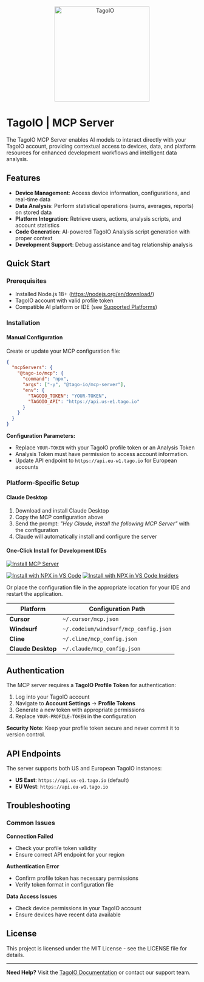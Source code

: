 <br/>
<p align="center">
  <img src="https://assets.tago.io/tagoio/tagoio.png" width="250px" alt="TagoIO"></img>
</p>

# TagoIO | MCP Server

The TagoIO MCP Server enables AI models to interact directly with your TagoIO account, providing contextual access to devices, data, and platform resources for enhanced development workflows and intelligent data analysis.

## Features

- **Device Management**: Access device information, configurations, and real-time data
- **Data Analysis**: Perform statistical operations (sums, averages, reports) on stored data
- **Platform Integration**: Retrieve users, actions, analysis scripts, and account statistics
- **Code Generation**: AI-powered TagoIO Analysis script generation with proper context
- **Development Support**: Debug assistance and tag relationship analysis

## Quick Start

### Prerequisites

- Installed Node.js 18+ (https://nodejs.org/en/download/)
- TagoIO account with valid profile token
- Compatible AI platform or IDE (see [Supported Platforms](#supported-platforms))

### Installation

#### Manual Configuration

Create or update your MCP configuration file:

```json
{
  "mcpServers": {
    "@tago-io/mcp": {
      "command": "npx",
      "args": ["-y", "@tago-io/mcp-server"],
      "env": {
        "TAGOIO_TOKEN": "YOUR-TOKEN",
        "TAGOIO_API": "https://api.us-e1.tago.io"
      }
    }
  }
}
```

**Configuration Parameters:**

- Replace `YOUR-TOKEN` with your TagoIO profile token or an Analysis Token
- Analysis Token must have permission to access account information.
- Update API endpoint to `https://api.eu-w1.tago.io` for European accounts

### Platform-Specific Setup

#### Claude Desktop

1. Download and install Claude Desktop
2. Copy the MCP configuration above
3. Send the prompt: _"Hey Claude, install the following MCP Server"_ with the configuration
4. Claude will automatically install and configure the server

#### One-Click Install for Development IDEs

[![Install MCP Server](https://cursor.com/deeplink/mcp-install-light.svg)](https://cursor.com/install-mcp?name=%40tago-io%2Fmcp&config=eyJjb21tYW5kIjoibnB4IC15IEB0YWdvLWlvL21jcC1zZXJ2ZXIiLCJlbnYiOnsiVEFHT0lPX1RPS0VOIjoiWU9VUi1QUk9GSUxFLVRPS0VOIiwiVEFHT0lPX0FQSSI6Imh0dHBzOi8vYXBpLnVzLWUxLnRhZ28uaW8ifX0%3D)

[![Install with NPX in VS Code](https://img.shields.io/badge/VS_Code-NPM-0098FF?style=flat-square&logo=visualstudiocode&logoColor=white)](https://insiders.vscode.dev/redirect/mcp/install?name=%40tago-io%2Fmcp&config=%7B%22command%22%3A%22npx%22%2C%22args%22%3A%5B%22-y%22%2C%22%40tago-io%2Fmcp-server%22%5D%2C%22env%22%3A%7B%22TAGOIO_TOKEN%22%3A%22%24%7Binput%3AtagoToken%7D%22%2C%22TAGOIO_API%22%3A%22https%3A%2F%2Fapi.us-e1.tago.io%22%7D%7D&inputs=%5B%7B%22type%22%3A%22promptString%22%2C%22id%22%3A%22tagoToken%22%2C%22description%22%3A%22TagoIO%20Profile%20Token%22%2C%22password%22%3Atrue%7D%5D) [![Install with NPX in VS Code Insiders](https://img.shields.io/badge/VS_Code_Insiders-NPM-24bfa5?style=flat-square&logo=visualstudiocode&logoColor=white)](https://insiders.vscode.dev/redirect/mcp/install?name=%40tago-io%2Fmcp&config=%7B%22command%22%3A%22npx%22%2C%22args%22%3A%5B%22-y%22%2C%22%40tago-io%2Fmcp-server%22%5D%2C%22env%22%3A%7B%22TAGOIO_TOKEN%22%3A%22%24%7Binput%3AtagoToken%7D%22%2C%22TAGOIO_API%22%3A%22https%3A%2F%2Fapi.us-e1.tago.io%22%7D%7D&inputs=%5B%7B%22type%22%3A%22promptString%22%2C%22id%22%3A%22tagoToken%22%2C%22description%22%3A%22TagoIO%20Profile%20Token%22%2C%22password%22%3Atrue%7D%5D&quality=insiders)

Or place the configuration file in the appropriate location for your IDE and restart the application.

| Platform           | Configuration Path                    |
| ------------------ | ------------------------------------- |
| **Cursor**         | `~/.cursor/mcp.json`                  |
| **Windsurf**       | `~/.codeium/windsurf/mcp_config.json` |
| **Cline**          | `~/.cline/mcp_config.json`            |
| **Claude Desktop** | `~/.claude/mcp_config.json`           |

## Authentication

The MCP server requires a **TagoIO Profile Token** for authentication:

1. Log into your TagoIO account
2. Navigate to **Account Settings** → **Profile Tokens**
3. Generate a new token with appropriate permissions
4. Replace `YOUR-PROFILE-TOKEN` in the configuration

**Security Note**: Keep your profile token secure and never commit it to version control.

## API Endpoints

The server supports both US and European TagoIO instances:

- **US East**: `https://api.us-e1.tago.io` (default)
- **EU West**: `https://api.eu-w1.tago.io`

## Troubleshooting

### Common Issues

**Connection Failed**

- Check your profile token validity
- Ensure correct API endpoint for your region

**Authentication Error**

- Confirm profile token has necessary permissions
- Verify token format in configuration file

**Data Access Issues**

- Check device permissions in your TagoIO account
- Ensure devices have recent data available

## License

This project is licensed under the MIT License - see the LICENSE file for details.

---

**Need Help?** Visit the [TagoIO Documentation](https://docs.tago.io) or contact our support team.
